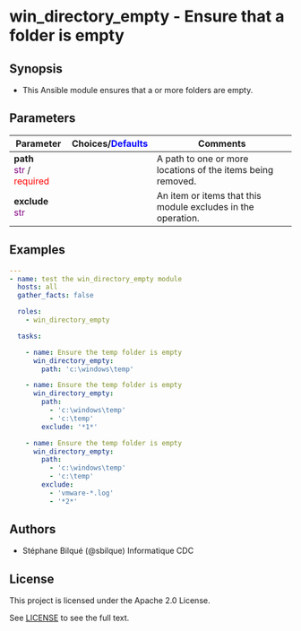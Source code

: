 # win_directory_empty - Ensure that a folder is empty

## Synopsis

* This Ansible module ensures that a or more folders are empty.

## Parameters

| Parameter     | Choices/<font color="blue">Defaults</font> | Comments |
| ------------- | ---------|--------- |
|__path__<br><font color="purple">str</font></font> / <font color="red">required</font> |  | A path to one or more locations of the items being removed. |
|__exclude__<br><font color="purple">str</font></font> |  | An item or items that this module excludes in the operation. |

## Examples

```yaml
---
- name: test the win_directory_empty module
  hosts: all
  gather_facts: false

  roles:
    - win_directory_empty

  tasks:

    - name: Ensure the temp folder is empty
      win_directory_empty:
        path: 'c:\windows\temp'

    - name: Ensure the temp folder is empty
      win_directory_empty:
        path:
          - 'c:\windows\temp'
          - 'c:\temp'
        exclude: '*1*'

    - name: Ensure the temp folder is empty
      win_directory_empty:
        path:
          - 'c:\windows\temp'
          - 'c:\temp'
        exclude:
          - 'vmware-*.log'
          - '*2*'

```

## Authors

* Stéphane Bilqué (@sbilque) Informatique CDC

## License

This project is licensed under the Apache 2.0 License.

See [LICENSE](LICENSE) to see the full text.
